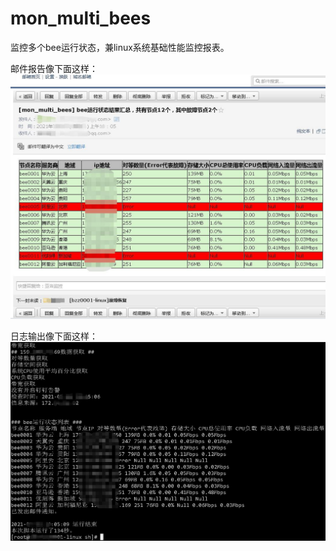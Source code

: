 # mon_multi_bees
监控多个bee运行状态，兼linux系统基础性能监控报表。

邮件报告像下面这样：
![Status page](/ui_samples/mail_output.jpg)

日志输出像下面这样：
![Status page](/ui_samples/console_output.jpg)
